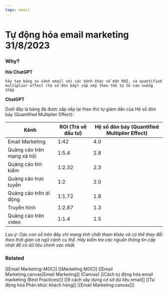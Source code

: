 ```yaml
---
tags: email
---
```

# Tự động hóa email marketing 31/8/2023
### Why?
**Hỏi ChatGPT**
```
hãy tạo bảng so sánh email với các kênh khác về mặt ROI, và quantified multiplier effect (hệ số đòn bẩy) sắp xếp theo thứ tự từ cao xuống thấp
```

**ChatGPT**

Dưới đây là bảng đã được sắp xếp lại theo thứ tự giảm dần của Hệ số đòn bảy (Quantified Multiplier Effect):

| Kênh                      | ROI (Trả về đầu tư)     | Hệ số đòn bảy (Quantified Multiplier Effect) |
|---------------------------|------------------------|----------------------------------------------|
| Email Marketing          | 1:42                   | 4.0                                            |
| Quảng cáo trên mạng xã hội| 1:5.4                   | 2.8                                            |
| Quảng cáo tìm kiếm        | 1:2.32                  | 2.3                                            |
| Quảng cáo trực tuyến     | 1:2                     | 2.0                                            |
| Quảng cáo trên di động   | 1:1.72                  | 1.8                                            |
| Truyền hình              | 1:2.87                  | 1.3                                            |
| Quảng cáo trên video     | 1:1.4                   | 1.5                                            |

*Lưu ý: Các con số trên đây chỉ mang tính chất tham khảo và có thể thay đổi theo thời gian và ngữ cảnh cụ thể. Hãy kiểm tra các nguồn thông tin cập nhật để có dữ liệu chính xác nhất.*
### Related
[[Email Marketing-MOC]]
[[Marketing MOC]]
[[Email Marketing.canvas|Email Marketing]] (Canvas)
[[Cách tự động hóa email marketing (Best Practices)]]
[[9 cách xây dựng cơ sở dữ liệu email]]
[[Tự động hóa Phân khúc khách hàng]]
[[Email Marketing.canvas|]]